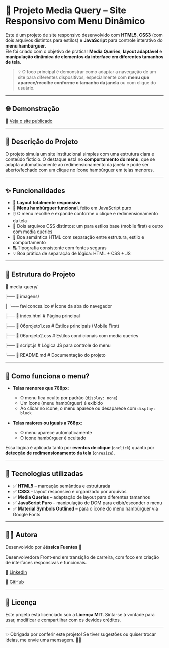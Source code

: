 # 📱 Projeto Media Query – Site Responsivo com Menu Dinâmico

Este é um projeto de site responsivo desenvolvido com **HTML5**, **CSS3** (com dois arquivos distintos para estilos) e **JavaScript** para controle interativo do **menu hambúrguer**.  
Ele foi criado com o objetivo de praticar **Media Queries**, **layout adaptável** e **manipulação dinâmica de elementos da interface em diferentes tamanhos de tela**.

> 💡 O foco principal é demonstrar como adaptar a navegação de um site para diferentes dispositivos, especialmente com **menu que aparece/recolhe conforme o tamanho da janela** ou com clique do usuário.

---

## 🌐 Demonstração

🔗 [Veja o site publicado](https://jessica-fuentess.github.io/media-query/)

---

## 🧾 Descrição do Projeto

O projeto simula um site institucional simples com uma estrutura clara e conteúdo fictício. O destaque está no **comportamento do menu**, que se adapta automaticamente ao redimensionamento da janela e pode ser aberto/fechado com um clique no ícone hambúrguer em telas menores.

---

## ✨ Funcionalidades

- 📱 **Layout totalmente responsivo**
- 🍔 **Menu hambúrguer funcional**, feito em JavaScript puro
- 🖱️ O menu recolhe e expande conforme o clique e redimensionamento da tela
- 🎨 Dois arquivos CSS distintos: um para estilos base (mobile first) e outro com media queries
- 🧠 Boa semântica HTML com separação entre estrutura, estilo e comportamento
- 🔠 Tipografia consistente com fontes seguras
- 💡 Boa prática de separação de lógica: HTML + CSS + JS

---

## 📁 Estrutura do Projeto

📂 media-query/

├── 📁 imagens/

│ └── faviconcss.ico # Ícone da aba do navegador

├── 📄 index.html # Página principal

├── 📄 06projeto1.css # Estilos principais (Mobile First)

├── 📄 06projeto2.css # Estilos condicionais com media queries

├── 📄 script.js # Lógica JS para controle do menu

└── 📄 README.md # Documentação do projeto

---

## 🧠 Como funciona o menu?

- **Telas menores que 768px**:
  - O menu fica oculto por padrão (`display: none`)
  - Um ícone (menu hambúrguer) é exibido
  - Ao clicar no ícone, o menu aparece ou desaparece com `display: block`
  
- **Telas maiores ou iguais a 768px**:
  - O menu aparece automaticamente
  - O ícone hambúrguer é ocultado

Essa lógica é aplicada tanto por **eventos de clique** (`onclick`) quanto por **detecção de redimensionamento da tela** (`onresize`).

---

## 🧰 Tecnologias utilizadas

- ✅ **HTML5** – marcação semântica e estruturada  
- ✅ **CSS3** – layout responsivo e organizado por arquivos  
- ✅ **Media Queries** – adaptação de layout para diferentes tamanhos  
- ✅ **JavaScript Puro** – manipulação de DOM para exibir/esconder o menu  
- ✅ **Material Symbols Outlined** – para o ícone do menu hambúrguer via Google Fonts  

---

## 👩‍💻 Autora

Desenvolvido por **Jéssica Fuentes** 💜 

Desenvolvedora Front-end em transição de carreira, com foco em criação de interfaces responsivas e funcionais.

🔗 [LinkedIn](https://www.linkedin.com/in/j%C3%A9ssica-fuentes/)  

🔗 [GitHub](https://github.com/Jessica-Fuentess)

---

## 📄 Licença

Este projeto está licenciado sob a **Licença MIT**. Sinta-se à vontade para usar, modificar e compartilhar com os devidos créditos.

---

✨ Obrigada por conferir este projeto! Se tiver sugestões ou quiser trocar ideias, me envie uma mensagem. 🚀😊
